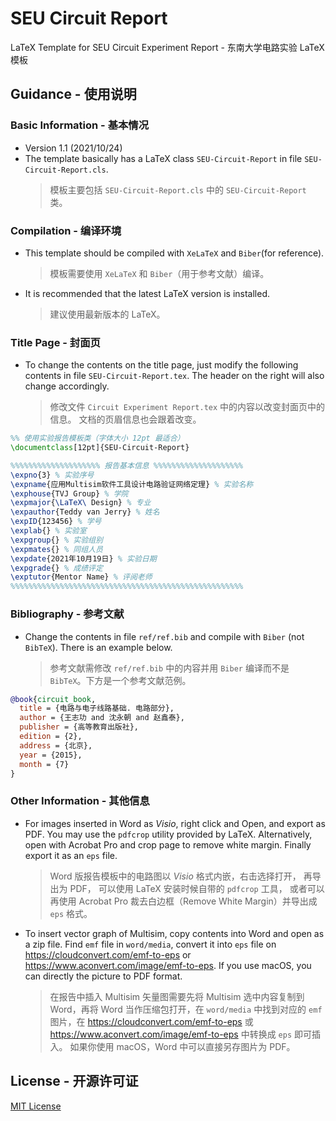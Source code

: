 # SEU Circuit Report
LaTeX Template for SEU Circuit Experiment Report - 东南大学电路实验 LaTeX 模板

## Guidance - 使用说明

### Basic Information - 基本情况
- Version 1.1 (2021/10/24)
- The template basically has a LaTeX class `SEU-Circuit-Report` in file `SEU-Circuit-Report.cls`.
  > 模板主要包括 `SEU-Circuit-Report.cls` 中的 `SEU-Circuit-Report` 类。

### Compilation - 编译环境
- This template should be compiled with `XeLaTeX` and `Biber`(for reference).
  > 模板需要使用 `XeLaTeX` 和 `Biber`（用于参考文献）编译。
- It is recommended that the latest LaTeX version is installed.
  > 建议使用最新版本的 LaTeX。

### Title Page - 封面页
- To change the contents on the title page, just modify the following contents in file `SEU-Circuit-Report.tex`.
  The header on the right will also change accordingly.
  > 修改文件 `Circuit Experiment Report.tex` 中的内容以改变封面页中的信息。
  > 文档的页眉信息也会跟着改变。

```latex
%% 使用实验报告模板类（字体大小 12pt 最适合）
\documentclass[12pt]{SEU-Circuit-Report}

%%%%%%%%%%%%%%%%%%%% 报告基本信息 %%%%%%%%%%%%%%%%%%%%
\expno{3} % 实验序号
\expname{应用Multisim软件工具设计电路验证网络定理} % 实验名称
\exphouse{TVJ Group} % 学院
\expmajor{\LaTeX\ Design} % 专业
\expauthor{Teddy van Jerry} % 姓名
\expID{123456} % 学号
\explab{} % 实验室
\expgroup{} % 实验组别
\expmates{} % 同组人员
\expdate{2021年10月19日} % 实验日期
\expgrade{} % 成绩评定
\exptutor{Mentor Name} % 评阅老师
%%%%%%%%%%%%%%%%%%%%%%%%%%%%%%%%%%%%%%%%%%%%%%%%%%%%
```

### Bibliography - 参考文献
- Change the contents in file `ref/ref.bib` and compile with `Biber` (not `BibTeX`). There is an example below.
  > 参考文献需修改 `ref/ref.bib` 中的内容并用 `Biber` 编译而不是 `BibTeX`。下方是一个参考文献范例。
```bib
@book{circuit_book,
  title = {电路与电子线路基础. 电路部分},
  author = {王志功 and 沈永朝 and 赵鑫泰},
  publisher = {高等教育出版社},
  edition = {2},
  address = {北京},
  year = {2015},
  month = {7}
}
```

### Other Information - 其他信息
- For images inserted in Word as *Visio*, right click and Open, and export as PDF.
  You may use the `pdfcrop` utility provided by LaTeX.
  Alternatively, open with Acrobat Pro and crop page to remove white margin.
  Finally export it as an `eps` file.
  > Word 版报告模板中的电路图以 *Visio* 格式内嵌，右击选择打开，
  再导出为 PDF，
  可以使用 LaTeX 安装时候自带的 `pdfcrop` 工具，
  或者可以再使用 Acrobat Pro 裁去白边框（Remove White Margin）并导出成 `eps` 格式。
- To insert vector graph of Multisim, copy contents into Word and open as a zip file.
  Find `emf` file in `word/media`, convert it into `eps` file on https://cloudconvert.com/emf-to-eps or https://www.aconvert.com/image/emf-to-eps.
  If you use macOS, you can directly the picture to PDF format.
  > 在报告中插入 Multisim 矢量图需要先将 Multisim 选中内容复制到 Word，再将 Word 当作压缩包打开，在 `word/media` 中找到对应的 `emf` 图片，在 https://cloudconvert.com/emf-to-eps 或 https://www.aconvert.com/image/emf-to-eps 中转换成 `eps` 即可插入。
  如果你使用 macOS，Word 中可以直接另存图片为 PDF。

## License - 开源许可证
[MIT License](LICENSE)
